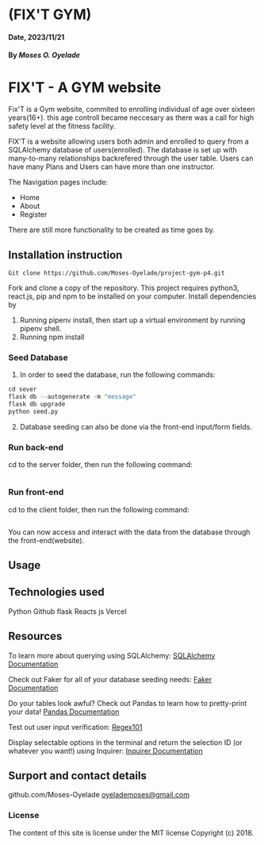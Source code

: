 # (FIX'T GYM)
#### Date, 2023/11/21
#### By *Moses O. Oyelade*

# FIX'T - A GYM website
Fix'T is a Gym website, commited to enrolling individual of age over sixteen years(16+).
this age controll became neccesary as there was a call for high safety level at the fitness facility.

FIX'T is a website allowing users both admin and enrolled to query from a SQLAlchemy database of users(enrolled). The database is set up with many-to-many relationships backrefered through the user table. Users can have many Plans and Users can have more than one instructor.

The Navigation pages include:

* Home
* About
* Register

There are still more functionality to be created as time goes by.


## Installation instruction
```
Git clone https://github.com/Moses-Oyelade/project-gym-p4.git
```

Fork and clone a copy of the repository. This project requires python3, react.js, pip and npm to be installed on your computer. Install dependencies by 
1. Running pipenv install, then start up a virtual environment by running pipenv shell.
2. Running npm install

### Seed Database

1. In order to seed the database, run the following commands:

```python
cd sever
flask db --autogenerate -m "message"
flask db upgrade
python seed.py
```
2. Database seeding can also be done via the front-end input/form fields.

### Run back-end

cd to the server folder, then run the following command:

```python app.py
```

### Run front-end

cd to the client folder, then run the following command:

```npm start
```
You can now access and interact with the data from the database through the front-end(website).

## Usage
 

## Technologies used
Python
Github
flask
Reacts js
Vercel

## Resources

To learn more about querying using SQLAlchemy: [SQLAlchemy Documentation](https://www.sqlalchemy.org/)

Check out Faker for all of your database seeding needs: [Faker Documentation](https://faker.readthedocs.io/en/master/)

Do your tables look awful? Check out Pandas to learn how to pretty-print your data! [Pandas Documentation](https://pandas.pydata.org/)

Test out user input verification: [Regex101](https://regex101.com/)

Display selectable options in the terminal and return the selection ID (or whatever you want!) using Inquirer: [Inquirer Documentation](https://pypi.org/project/inquirer/)


## Surport and contact details
github.com/Moses-Oyelade
oyelademoses@gmail.com
### License
The content of this site is license under the MIT license
Copyright (c) 2018.